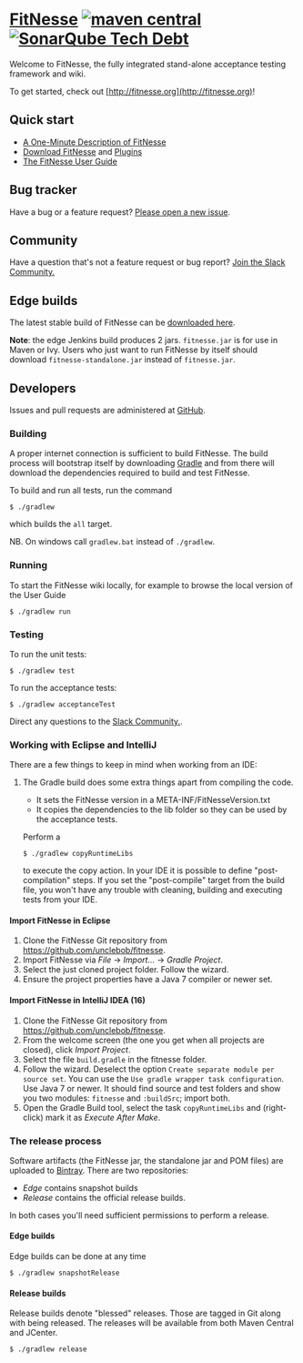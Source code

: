 # [FitNesse](http://fitnesse.org/)  [![maven central](https://maven-badges.herokuapp.com/maven-central/org.fitnesse/fitnesse/badge.svg?style=flat)](https://maven-badges.herokuapp.com/maven-central/org.fitnesse/fitnesse) [![SonarQube Tech Debt](https://img.shields.io/sonar/http/nemo.sonarqube.org/org.fitnesse:fitnesse/tech_debt.svg)](http://nemo.sonarqube.org/dashboard/index?id=org.fitnesse%3Afitnesse)

Welcome to FitNesse, the fully integrated stand-alone acceptance testing framework and wiki.

To get started, check out [http://fitnesse.org](http://fitnesse.org)!



## Quick start

* [A One-Minute Description of FitNesse](http://fitnesse.org/FitNesse.UserGuide.OneMinuteDescription)
* [Download FitNesse](http://fitnesse.org/FitNesseDownLoad) and [Plugins](http://fitnesse.org/PlugIns)
* [The FitNesse User Guide](http://fitnesse.org/.FitNesse.UserGuide)



## Bug tracker

Have a bug or a feature request? [Please open a new issue](https://github.com/unclebob/fitnesse/issues).


## Community

Have a question that's not a feature request or bug report? [Join the Slack Community.](https://join.slack.com/t/fitnessecommunity/shared_invite/enQtOTIzMjEwNTEzNTM2LWQ5OTE2ZjI5YmIzZWM2YzQwMDA2YmE5N2ZhMzNiNWM2ZjYzMDNmMTkzOTNmOTQ2N2E4Mzc2NGE4Y2ViMzE2MTE)

## Edge builds

The latest stable build of FitNesse can be [downloaded here](https://cleancoder.ci.cloudbees.com/job/fitnesse/lastStableBuild/).

**Note**: the edge Jenkins build produces 2 jars. `fitnesse.jar` is for use in Maven or Ivy. Users who just want to run FitNesse by itself should download `fitnesse-standalone.jar` instead of `fitnesse.jar`.

## Developers

Issues and pull requests are administered at [GitHub](https://github.com/unclebob/fitnesse/issues).

### Building

A proper internet connection is sufficient to build FitNesse. The build process will bootstrap itself by downloading [Gradle](http://gradle.org) and from there will download the dependencies required to build and test FitNesse.

To build and run all tests, run the command

```
$ ./gradlew
```

which builds the `all` target.

NB. On windows call `gradlew.bat` instead of `./gradlew`.

### Running

To start the FitNesse wiki locally, for example to browse the local version of the User Guide

```
$ ./gradlew run
```

### Testing

To run the unit tests:

```
$ ./gradlew test
```

To run the acceptance tests:

```
$ ./gradlew acceptanceTest
```

Direct any questions to the [Slack Community.](https://join.slack.com/t/fitnessecommunity/shared_invite/enQtOTIzMjEwNTEzNTM2LWQ5OTE2ZjI5YmIzZWM2YzQwMDA2YmE5N2ZhMzNiNWM2ZjYzMDNmMTkzOTNmOTQ2N2E4Mzc2NGE4Y2ViMzE2MTE).


### Working with Eclipse and IntelliJ

There are a few things to keep in mind when working from an IDE:

1. The Gradle build  does some extra things apart from compiling the code.
    * It sets the FitNesse version in a META-INF/FitNesseVersion.txt
    * It copies the dependencies to the lib folder so they can be used by the acceptance tests.

   Perform a
   ```
   $ ./gradlew copyRuntimeLibs
   ```
   to execute the copy action. In your IDE it is possible to define "post-compilation" steps. If
   you set the "post-compile" target from the build file, you won't have any trouble with
   cleaning, building and executing tests from your IDE.


#### Import FitNesse in Eclipse

1. Clone the FitNesse Git repository from https://github.com/unclebob/fitnesse.
2. Import FitNesse via _File_ -> _Import..._ -> _Gradle Project_.
3. Select the just cloned project folder. Follow the wizard.
4. Ensure the project properties have a Java 7 compiler or newer set.

#### Import FitNesse in IntelliJ IDEA (16)

1. Clone the FitNesse Git repository from https://github.com/unclebob/fitnesse.
2. From the welcome screen (the one you get when all projects are closed), click _Import Project_.
3. Select the file `build.gradle` in the fitnesse folder.
4. Follow the wizard. Deselect the option `Create separate module per source set`. You can use the
   `Use gradle wrapper task configuration`. Use Java 7 or newer. It should find source and test folders and
    show you two modules: `fitnesse` and `:buildSrc`; import both.
5. Open the Gradle Build tool, select the task `copyRuntimeLibs` and (right-click) mark it as _Execute After Make_.

### The release process

Software artifacts (the FitNesse jar, the standalone jar and POM files) are uploaded to [Bintray](https://bintray.com/fitnesse). There are two repositories:

* _Edge_ contains snapshot builds
* _Release_ contains the official release builds. 

In both cases you'll need sufficient permissions to perform a release.

#### Edge builds

Edge builds can be done at any time

   ```
   $ ./gradlew snapshotRelease
   ```

#### Release builds

Release builds denote "blessed" releases. Those are tagged in Git along with being released. The releases will be available from
both Maven Central and JCenter.

   ```
   $ ./gradlew release
   ```

